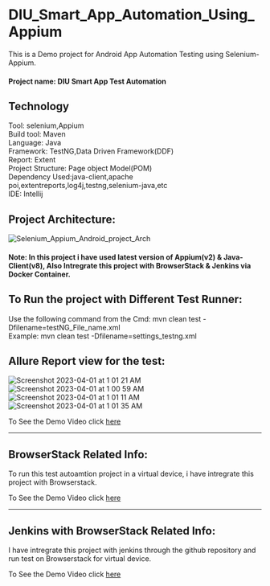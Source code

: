 # DIU_Smart_App_Automation_Using_Appium

This is a Demo project for Android App Automation Testing using Selenium-Appium.
#### Project name: DIU Smart App Test Automation <br>


## Technology <br>
Tool: selenium,Appium <br>
Build tool: Maven <br>
Language: Java <br>
Framework: TestNG,Data Driven Framework(DDF) <br>
Report: Extent<br>
Project Structure: Page object Model(POM)<br>
Dependency Used:java-client,apache poi,extentreports,log4j,testng,selenium-java,etc<br>
IDE: Intellij<br>

## Project Architecture: <br>
![Selenium_Appium_Android_project_Arch](https://user-images.githubusercontent.com/38497405/232031031-7e64285d-6976-45f6-bc7f-0ded40efd899.png)

#### Note: In this project i have used latest version of Appium(v2) & Java-Client(v8), Also Intregrate this project with BrowserStack & Jenkins via Docker Container. <br>

## To Run the project with Different Test Runner:<br>

Use the following command from the Cmd: mvn clean test -Dfilename=testNG_File_name.xml<br>
Example: mvn clean test -Dfilename=settings_testng.xml<br>


## Allure Report view for the test:
![Screenshot 2023-04-01 at 1 01 21 AM](https://user-images.githubusercontent.com/38497405/229207232-5d3cc943-d1d9-44f9-af23-0d7ff481132f.png)
![Screenshot 2023-04-01 at 1 00 59 AM](https://user-images.githubusercontent.com/38497405/229207241-2e1ff0cd-c8fd-4ec6-b471-879880a1d5e0.png)
![Screenshot 2023-04-01 at 1 01 11 AM](https://user-images.githubusercontent.com/38497405/229207263-794d3e5c-dca6-4214-983d-46102aa81aa3.png)
![Screenshot 2023-04-01 at 1 01 35 AM](https://user-images.githubusercontent.com/38497405/229207277-52d0f380-44fa-4f47-81b5-8b5dcdbbbb5c.png)

To See the Demo Video click [here](https://youtu.be/MEx913kLWyE)<br>

----------------------------------------------------------

## BrowserStack Related Info:<br>

To run this test autoamtion project in a virtual device, i have intregrate this project with Browserstack. <br>

To See the Demo Video click [here](https://youtu.be/0ik45M0pL00)<br>

----------------------------------------------------------

## Jenkins with BrowserStack Related Info:<br>

I have intregrate this project with jenkins through the github repository and run test on Browserstack for virtual device. <br>

To See the Demo Video click [here](https://youtu.be/lWsQIi0s0zo)<br>
